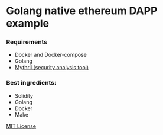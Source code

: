 Golang native ethereum DAPP example
==========================
### Requirements
* Docker and Docker-compose
* Golang
* [Mythril (security analysis tool)](https://github.com/ConsenSys/mythril) 

### Best ingredients:
* Solidity
* Golang
* Docker
* Make


[MIT License](LICENSE)
